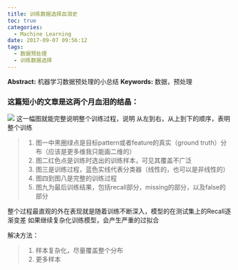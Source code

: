 ```yaml
---
title: 训练数据选择血泪史
toc: true
categories:
  - Machine Learning
date: 2017-09-07 09:56:12
tags:
  - 数据预处理
  - 训练数据选择
---
```

**Abstract:** 机器学习数据预处理的小总结
**Keywords:** 数据，预处理
<!--more-->

### 这篇短小的文章是这两个月血泪的结晶：

![](https://tony4ai-1251394096.cos.ap-hongkong.myqcloud.com/blog_images/MachineLearning-训练数据选择血泪史/sample.png)
这一幅图就能完整说明整个训练过程，说明
从左到右，从上到下的顺序，表明整个训练
>
>1. 图一中黑圈绿点是目标pattern或者feature的真实（ground truth）分布（应该是更多维我只能画二维的）
>2. 图二红色点是训练时选出的训练样本，可见其覆盖不广泛
>3. 图三是训练过程，蓝色实线代表分类器（线性的，也可以是非线性的）
>4. 图四到图八是完整的训练过程
>5. 图九为最后训练结果，包括recall部分，missing的部分，以及false的部分


整个过程最直观的外在表现就是随着训练不断深入，模型的在测试集上的Recall逐渐变差
如果继续复杂化训练模型，会产生严重的过拟合

解决方法：
>1. 样本复杂化，尽量覆盖整个分布
>2. 更多样本
